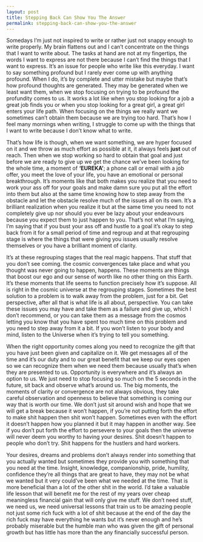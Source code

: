 ```yaml
---
layout: post
title: Stepping Back Can Show You The Answer
permalink: stepping-back-can-show-you-the-answer
---
```




Somedays I’m just not inspired to write or rather just not snappy enough to write properly. My brain flattens out and I can’t concentrate on the things that I want to write about. The tasks at hand are not at my fingertips, the words I want to express are not there because I can’t find the things that I want to express. It’s an issue for people who write like this everyday. I want to say something profound but I rarely ever come up with anything profound. When I do, it’s by complete and utter mistake but maybe that’s how profound thoughts are generated. They may be generated when we least want them, when we stop focusing on trying to be profound the profundity comes to us. It works a lot like when you stop looking for a job a great job finds you or when you stop looking for a great girl, a great girl enters your life path. When focusing on the things we really want we sometimes can’t obtain them because we are trying too hard. That’s how I feel many mornings when writing, I struggle to come up with the things that I want to write because I don’t know what to write.

That’s how life is though, when we want something, we are hyper focused on it and we throw as much effort as possible at it, it always feels **just** out of reach. Then when we stop working so hard to obtain that goal and just before we are ready to give up we get the chance we’ve been looking for the whole time, a moment of **‘EUREKA’**; a phone call or email with a job offer, you meet the love of your life, you have an emotional or personal breakthrough. It’s moments like that both makes you realize that you need to work your ass off for your goals and make damn sure you put all the effort into them but also at the same time knowing how to step away from the obstacle and let the obstacle resolve much of the issues all on its own. It’s a brilliant realization when you realize it but at the same time you need to not completely give up nor should you ever be lazy about your endeavours because you expect them to just happen to you. That’s not what I’m saying, I’m saying that if you bust your ass off and hustle to a goal it’s okay to step back from it for a small period of time and regroup and at that regrouping stage is where the things that were giving you issues usually resolve themselves or you have a brilliant moment of clarity.

It’s at these regrouping stages that the real magic happens. That stuff that you don’t see coming. the cosmic convergences take place and what you thought was never going to happen, happens. These moments are things that boost our ego and our sense of worth like no other thing on this Earth. It’s these moments that life seems to function precisely how it’s suppose. All is right in the cosmic universe at the regrouping stages. Sometimes the best solution to a problem is to walk away from the problem, just for a bit. Get perspective, after all that is what life is all about, perspective. You can take these issues you may have and take them as a failure and give up, which I don’t recommend, or you can take them as a message from the cosmos letting you know that you have spent too much time on this problem and you need to step away from it a bit. If you won’t listen to your body and mind, listen to the Universe when it’s trying to tell you something.

When the right opportunity comes along you need to recognize the gift that you have just been given and capitalize on it. We get messages all of the time and it’s our duty and to our great benefit that we keep our eyes open so we can recognize them when we need them because usually that’s when they are presented to us. Opportunity is everywhere and it’s always an option to us. We just need to stop focusing so much on the 5 seconds in the future, sit back and observe what’s around us. The big moments, the moments of clarity or convergence are not always obvious, they take careful observation and openness to believe that something is coming our way that is worth our time. We don’t just sit around wish and hope that we will get a break because it won’t happen, if you’re not putting forth the effort to make shit happen then shit won’t happen. Sometimes even with the effort it doesn’t happen how you planned it but it may happen in another way. See if you don’t put forth the effort to persevere to your goals then the universe will never deem you worthy to having your desires. Shit doesn’t happen to people who don’t try. Shit happens for the hustlers and hard workers.

Your desires, dreams and problems don’t always render into something that you actually wanted but sometimes they provide you with something that you need at the time. Insight, knowledge, companionship, pride, humility, confidence they’re all things that are great to have, they may not be what we wanted but it very could’ve been what we needed at the time. That is more beneficial than a lot of the other shit in the world. I’d take a valuable life lesson that will benefit me for the rest of my years over cheap meaningless financial gain that will only give me stuff. We don’t need stuff, we need us, we need universal lessons that train us to be amazing people not just some rich fuck with a lot of shit because at the end of the day the rich fuck may have everything he wants but it’s never enough and he’s probably miserable but the humble man who was given the gift of personal growth but has little has more than the any financially successful person.
